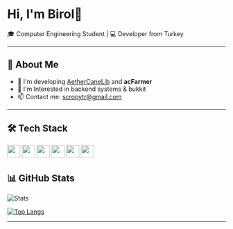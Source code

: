 # Hi, I'm Birol👋

🎓 Computer Engineering Student | 💻 Developer from Turkey

---

## 🚀 About Me
- 🌱 I'm developing [AetherCaneLib](https://github.com/AetherCane/AetherCaneLib) and **acFarmer**
- 🔭 I'm Interested in backend systems & bukkit
- 📫 Contact me: scropytr@gmail.com

---

## 🛠️ Tech Stack
[<img src="https://cdn.jsdelivr.net/gh/devicons/devicon/icons/java/java-original.svg" height="30"/>](https://www.java.com/)
[<img src="https://cdn.jsdelivr.net/gh/devicons/devicon/icons/spring/spring-original.svg" height="30"/>](https://spring.io/)
[<img src="https://cdn.jsdelivr.net/gh/devicons/devicon/icons/mysql/mysql-original.svg" height="30"/>](https://www.mysql.com/)
[<img src="https://cdn.jsdelivr.net/gh/devicons/devicon/icons/redis/redis-original.svg" height="30"/>](https://redis.io/)
[<img src="https://cdn.jsdelivr.net/gh/devicons/devicon/icons/postgresql/postgresql-original.svg" height="30"/>](https://www.postgresql.org/)
[<img src="https://cdn.jsdelivr.net/gh/devicons/devicon/icons/sqlite/sqlite-original-wordmark.svg" height="30"/>](https://www.sqlite.org/)


## 📊 GitHub Stats
![Stats](https://github-readme-stats.vercel.app/api?username=birolozturkk&show_icons=true&theme=tokyonight)

[![Top Langs](https://github-readme-stats.vercel.app/api/top-langs/?username=birolozturkk&theme=tokyonight&layout=compact)](https://github.com/birolozturkk/github-readme-stats)

---
